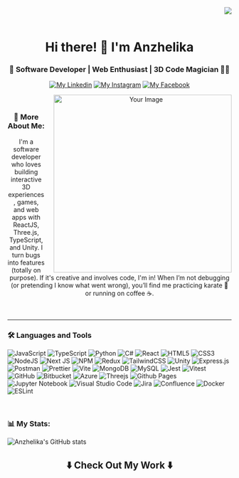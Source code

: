 <img align="right" src="https://komarev.com/ghpvc/?username=a-coderr&style=for-the-badge&color=ff69b4"></br></br>
<div align="center"><h1>Hi there! 👋 I'm Anzhelika</h1>
<h3>🚀 Software Developer | Web Enthusiast | 3D Code Magician 🎩✨</h3>
<p><a href="https://www.linkedin.com/in/anzhelikakostyuk/"><img src="https://img.shields.io/badge/LinkedIn-0077B5?style=for-the-badge&logo=linkedin&logoColor=white" alt="My Linkedin"></a>
  <a href="https://www.instagram.com/a_akcio/?hl=en"><img src="https://img.shields.io/badge/Instagram-E4405F?style=for-the-badge&logo=instagram&logoColor=white" alt="My Instagram"></a>
  <a href="https://www.facebook.com/profile.php?id=100011369881132"><img src="https://img.shields.io/badge/Facebook-1877F2?style=for-the-badge&logo=facebook&logoColor=white" alt="My Facebook"></a></p>
</div>

<div align="center">
  <img src="https://media0.giphy.com/media/v1.Y2lkPTc5MGI3NjExbHFvbTJqeDE0ZWFpNGpyc3N0MGFyM2cxdmVqYW1jbW5lbzduOTkxZiZlcD12MV9pbnRlcm5hbF9naWZfYnlfaWQmY3Q9Zw/2IudUHdI075HL02Pkk/giphy.gif" alt="Your Image" width="400" align="right" style="margin-left: 20px;">
  <br/>
<h3> 👾 More About Me:</h3>
<p>I'm a software developer who loves building interactive 3D experiences, games, and web apps with ReactJS, Three.js, TypeScript, and Unity. I turn bugs into features (totally on purpose). If it's creative and involves code, I'm in! When I’m not debugging (or pretending I know what went wrong), you’ll find me practicing karate 🥋 or running on coffee ☕. </p>
</div>

<br clear="both">

<hr/>

### 🛠️ Languages and Tools
![JavaScript](https://img.shields.io/badge/javascript-%23323330.svg?style=for-the-badge&logo=javascript&logoColor=%23F7DF1E)
![TypeScript](https://img.shields.io/badge/typescript-%23007ACC.svg?style=for-the-badge&logo=typescript&logoColor=white)
![Python](https://img.shields.io/badge/python-3670A0?style=for-the-badge&logo=python&logoColor=ffdd54)
![C#](https://img.shields.io/badge/c%23-%23239120.svg?style=for-the-badge&logo=csharp&logoColor=white)
![React](https://img.shields.io/badge/react-%2320232a.svg?style=for-the-badge&logo=react&logoColor=%2361DAFB)
![HTML5](https://img.shields.io/badge/html5-%23E34F26.svg?style=for-the-badge&logo=html5&logoColor=white)
![CSS3](https://img.shields.io/badge/css3-%231572B6.svg?style=for-the-badge&logo=css3&logoColor=white)
![NodeJS](https://img.shields.io/badge/node.js-6DA55F?style=for-the-badge&logo=node.js&logoColor=white)
![Next JS](https://img.shields.io/badge/Next-black?style=for-the-badge&logo=next.js&logoColor=white)
![NPM](https://img.shields.io/badge/NPM-%23CB3837.svg?style=for-the-badge&logo=npm&logoColor=white)
![Redux](https://img.shields.io/badge/redux-%23593d88.svg?style=for-the-badge&logo=redux&logoColor=white)
![TailwindCSS](https://img.shields.io/badge/tailwindcss-%2338B2AC.svg?style=for-the-badge&logo=tailwind-css&logoColor=white)
![Unity](https://img.shields.io/badge/unity-%23000000.svg?style=for-the-badge&logo=unity&logoColor=white)
![Express.js](https://img.shields.io/badge/express.js-%23404d59.svg?style=for-the-badge&logo=express&logoColor=%2361DAFB)
![Postman](https://img.shields.io/badge/Postman-FF6C37?style=for-the-badge&logo=postman&logoColor=white)
![Prettier](https://img.shields.io/badge/prettier-%23F7B93E.svg?style=for-the-badge&logo=prettier&logoColor=black)
![Vite](https://img.shields.io/badge/vite-%23646CFF.svg?style=for-the-badge&logo=vite&logoColor=white)
![MongoDB](https://img.shields.io/badge/MongoDB-%234ea94b.svg?style=for-the-badge&logo=mongodb&logoColor=white)
![MySQL](https://img.shields.io/badge/mysql-4479A1.svg?style=for-the-badge&logo=mysql&logoColor=white)
![Jest](https://img.shields.io/badge/-jest-%23C21325?style=for-the-badge&logo=jest&logoColor=white)
![Vitest](https://img.shields.io/badge/-Vitest-252529?style=for-the-badge&logo=vitest&logoColor=FCC72B)
![GitHub](https://img.shields.io/badge/github-%23121011.svg?style=for-the-badge&logo=github&logoColor=white)
![Bitbucket](https://img.shields.io/badge/bitbucket-%230047B3.svg?style=for-the-badge&logo=bitbucket&logoColor=white)
![Azure](https://img.shields.io/badge/azure-%230072C6.svg?style=for-the-badge&logo=microsoftazure&logoColor=white)
![Threejs](https://img.shields.io/badge/threejs-black?style=for-the-badge&logo=three.js&logoColor=white)
![Github Pages](https://img.shields.io/badge/github%20pages-121013?style=for-the-badge&logo=github&logoColor=white)
![Jupyter Notebook](https://img.shields.io/badge/jupyter-%23FA0F00.svg?style=for-the-badge&logo=jupyter&logoColor=white)
![Visual Studio Code](https://img.shields.io/badge/Visual%20Studio%20Code-0078d7.svg?style=for-the-badge&logo=visual-studio-code&logoColor=white)
![Jira](https://img.shields.io/badge/jira-%230A0FFF.svg?style=for-the-badge&logo=jira&logoColor=white)
![Confluence](https://img.shields.io/badge/confluence-%23172BF4.svg?style=for-the-badge&logo=confluence&logoColor=white)
![Docker](https://img.shields.io/badge/docker-%230db7ed.svg?style=for-the-badge&logo=docker&logoColor=white)
![ESLint](https://img.shields.io/badge/ESLint-4B3263?style=for-the-badge&logo=eslint&logoColor=white)

<br/>

### 📊 My Stats:
![Anzhelika's GitHub stats](https://github-readme-stats.vercel.app/api?username=a-coderr&show_icons=true&theme=algolia)

<h2  align="center">⬇️ Check Out My Work ⬇️ </h2>
